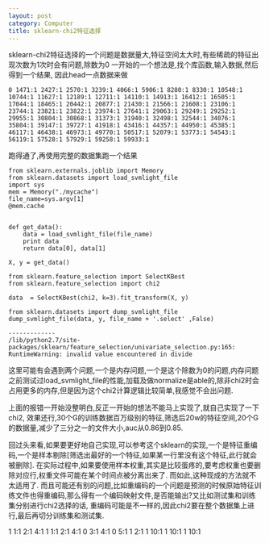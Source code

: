 ```yaml
---
layout: post
category: Computer
title: sklearn-chi2特征选择
---
```


sklearn-chi2特征选择的一个问题是数据量大,特征空间太大时,有些稀疏的特征出现次数为1次时会有问题,除数为0
一开始的一个想法是,找个库函数,输入数据,然后得到一个结果,
因此head一点数据来做


```
0 1471:1 2427:1 2570:1 3239:1 4066:1 5906:1 8280:1 8330:1 10548:1 10744:1 11627:1 12189:1 12711:1 14110:1 14913:1 16412:1 16505:1 17044:1 18465:1 20442:1 20877:1 21430:1 21566:1 21608:1 23106:1 23744:1 23821:1 23822:1 23974:1 27641:1 29063:1 29249:1 29252:1 29955:1 30804:1 30868:1 31373:1 31940:1 32498:1 32544:1 34076:1 35804:1 39147:1 39727:1 41918:1 43416:1 44357:1 44950:1 45385:1 46117:1 46438:1 46973:1 49770:1 50517:1 52079:1 53773:1 54543:1 56119:1 57528:1 57929:1 59258:1 59933:1
```

跑得通了,再使用完整的数据集跑一个结果

```
from sklearn.externals.joblib import Memory
from sklearn.datasets import load_svmlight_file
import sys
mem = Memory("./mycache")
file_name=sys.argv[1]
@mem.cache


def get_data():
    data = load_svmlight_file(file_name)
    print data
    return data[0], data[1]

X, y = get_data()

from sklearn.feature_selection import SelectKBest
from sklearn.feature_selection import chi2

data  = SelectKBest(chi2, k=3).fit_transform(X, y)

from sklearn.datasets import dump_svmlight_file
dump_svmlight_file(data, y, file_name + '.select' ,False)

-------------
/lib/python2.7/site-packages/sklearn/feature_selection/univariate_selection.py:165: RuntimeWarning: invalid value encountered in divide
```


这里可能有会遇到两个问题,一个是内存问题,一个是这个除数为0的问题,内存问题之前测试过load_svmlight_file的性能,加载及做normalize是able的,除非chi2时会占用更多的内存,但是因为这个chi2计算逻辑比较简单,我感觉不会出问题.

上面的报错一开始没整明白,反正一开始的想法不能马上实现了,就自己实现了一下chi2,
效果还行,30个G的训练数据百万级别的特征,筛选后20w的特征空间,20个G的数据量,减少了三分之一的文件大小,auc从0.86到0.85.

回过头来看,如果要更好地自己实现,可以参考这个sklearn的实现,一个是特征重编码,一个是样本剔除[筛选出最好的一个特征,如果某一行里没有这个特征,此行就会被删除].
在实际过程中,如果要使用样本权重,其实是比较蛋疼的,要考虑权重也要删除对应行,权重文件可能在某个时间点被分离出来了. 而如此,这种现成的方法就不太适用了. 而且可能还有别的问题,比如重编码的一个问题是预测的时候原始特征训练文件也得重编码,那么得有一个编码映射文件,是否能输出?又比如测试集和训练集分别进行chi2选择的话, 重编码可能是不一样的,因此chi2要在整个数据集上进行,最后再切分训练集和测试集.

1 1:1 2:1 4:1
1 1:1 2:1 4:1
0 3:1 4:1
0 5:1
1 2:1
1 10:1
1 10:1
1 10:1








